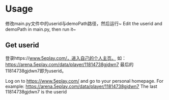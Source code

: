 # Usage
修改main.py文件中的userid与demoPath路径，然后运行~
Edit the userid and demoPath in main.py, then run it~
## Get userid 
登录https://www.5eplay.com/，进入自己的个人主页。
如：https://arena.5eplay.com/data/player/11814738gjdwn7 最后的11814738gjdwn7即为userid。

Log on to https://www.5eplay.com/ and go to your personal homepage. For example: https://arena.5eplay.com/data/player/11814738gjdwn7 The last 11814738gjdwn7 is the userid


